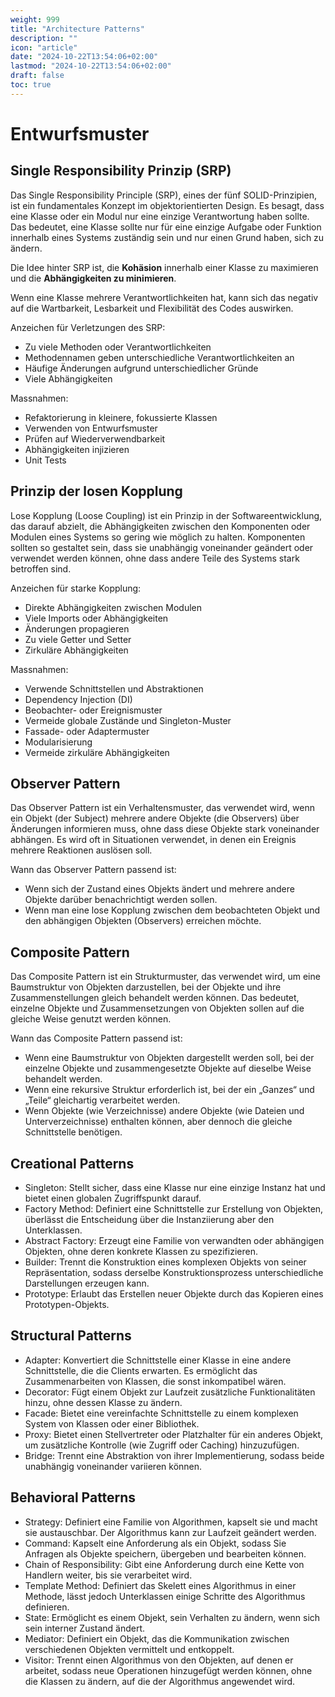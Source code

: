 ```yaml
---
weight: 999
title: "Architecture Patterns"
description: ""
icon: "article"
date: "2024-10-22T13:54:06+02:00"
lastmod: "2024-10-22T13:54:06+02:00"
draft: false
toc: true
---
```


# Entwurfsmuster

## Single Responsibility Prinzip (SRP)

Das Single Responsibility Principle (SRP), eines der fünf SOLID-Prinzipien,
ist ein fundamentales Konzept im objektorientierten Design. Es besagt,
dass eine Klasse oder ein Modul nur eine einzige Verantwortung haben sollte.
Das bedeutet, eine Klasse sollte nur für eine einzige Aufgabe oder Funktion
innerhalb eines Systems zuständig sein und nur einen Grund haben, sich zu ändern.

Die Idee hinter SRP ist, die **Kohäsion** innerhalb einer Klasse zu maximieren und
die **Abhängigkeiten zu minimieren**.

Wenn eine Klasse mehrere Verantwortlichkeiten hat, kann sich das negativ auf die Wartbarkeit,
Lesbarkeit und Flexibilität des Codes auswirken.

Anzeichen für Verletzungen des SRP:
- Zu viele Methoden oder Verantwortlichkeiten
- Methodennamen geben unterschiedliche Verantwortlichkeiten an
- Häufige Änderungen aufgrund unterschiedlicher Gründe
- Viele Abhängigkeiten

Massnahmen:
- Refaktorierung in kleinere, fokussierte Klassen
- Verwenden von Entwurfsmuster
- Prüfen auf Wiederverwendbarkeit
- Abhängigkeiten injizieren
- Unit Tests

## Prinzip der losen Kopplung

Lose Kopplung (Loose Coupling) ist ein Prinzip in der Softwareentwicklung,
das darauf abzielt, die Abhängigkeiten zwischen den Komponenten oder Modulen eines Systems
so gering wie möglich zu halten. Komponenten sollten so gestaltet sein,
dass sie unabhängig voneinander geändert oder verwendet werden können,
ohne dass andere Teile des Systems stark betroffen sind.

Anzeichen für starke Kopplung:
- Direkte Abhängigkeiten zwischen Modulen
- Viele Imports oder Abhängigkeiten
- Änderungen propagieren
- Zu viele Getter und Setter
- Zirkuläre Abhängigkeiten

Massnahmen:
- Verwende Schnittstellen und Abstraktionen
- Dependency Injection (DI)
- Beobachter- oder Ereignismuster
- Vermeide globale Zustände und Singleton-Muster
- Fassade- oder Adaptermuster
- Modularisierung
- Vermeide zirkuläre Abhängigkeiten

## Observer Pattern

Das Observer Pattern ist ein Verhaltensmuster, das verwendet wird, wenn ein Objekt (der Subject) mehrere andere Objekte (die Observers) über Änderungen informieren muss, ohne dass diese Objekte stark voneinander abhängen. Es wird oft in Situationen verwendet, in denen ein Ereignis mehrere Reaktionen auslösen soll.

Wann das Observer Pattern passend ist:
- Wenn sich der Zustand eines Objekts ändert und mehrere andere Objekte darüber benachrichtigt werden sollen.
- Wenn man eine lose Kopplung zwischen dem beobachteten Objekt und den abhängigen Objekten (Observers) erreichen möchte.

## Composite Pattern

Das Composite Pattern ist ein Strukturmuster, das verwendet wird,
um eine Baumstruktur von Objekten darzustellen, bei der Objekte und ihre Zusammenstellungen
gleich behandelt werden können. Das bedeutet, einzelne Objekte und Zusammensetzungen
von Objekten sollen auf die gleiche Weise genutzt werden können.

Wann das Composite Pattern passend ist:
- Wenn eine Baumstruktur von Objekten dargestellt werden soll, bei der einzelne Objekte und zusammengesetzte Objekte auf dieselbe Weise behandelt werden.
- Wenn eine rekursive Struktur erforderlich ist, bei der ein „Ganzes“ und „Teile“ gleichartig verarbeitet werden.
- Wenn Objekte (wie Verzeichnisse) andere Objekte (wie Dateien und Unterverzeichnisse) enthalten können, aber dennoch die gleiche Schnittstelle benötigen.

## Creational Patterns

- Singleton: Stellt sicher, dass eine Klasse nur eine einzige Instanz hat und bietet einen globalen Zugriffspunkt darauf.
- Factory Method: Definiert eine Schnittstelle zur Erstellung von Objekten, überlässt die Entscheidung über die Instanziierung aber den Unterklassen.
- Abstract Factory: Erzeugt eine Familie von verwandten oder abhängigen Objekten, ohne deren konkrete Klassen zu spezifizieren.
- Builder: Trennt die Konstruktion eines komplexen Objekts von seiner Repräsentation, sodass derselbe Konstruktionsprozess unterschiedliche Darstellungen erzeugen kann.
- Prototype: Erlaubt das Erstellen neuer Objekte durch das Kopieren eines Prototypen-Objekts.

## Structural Patterns

- Adapter: Konvertiert die Schnittstelle einer Klasse in eine andere Schnittstelle, die die Clients erwarten. Es ermöglicht das Zusammenarbeiten von Klassen, die sonst inkompatibel wären.
- Decorator: Fügt einem Objekt zur Laufzeit zusätzliche Funktionalitäten hinzu, ohne dessen Klasse zu ändern.
- Facade: Bietet eine vereinfachte Schnittstelle zu einem komplexen System von Klassen oder einer Bibliothek.
- Proxy: Bietet einen Stellvertreter oder Platzhalter für ein anderes Objekt, um zusätzliche Kontrolle (wie Zugriff oder Caching) hinzuzufügen.
- Bridge: Trennt eine Abstraktion von ihrer Implementierung, sodass beide unabhängig voneinander variieren können.

## Behavioral Patterns

- Strategy: Definiert eine Familie von Algorithmen, kapselt sie und macht sie austauschbar. Der Algorithmus kann zur Laufzeit geändert werden.
- Command: Kapselt eine Anforderung als ein Objekt, sodass Sie Anfragen als Objekte speichern, übergeben und bearbeiten können.
- Chain of Responsibility: Gibt eine Anforderung durch eine Kette von Handlern weiter, bis sie verarbeitet wird.
- Template Method: Definiert das Skelett eines Algorithmus in einer Methode, lässt jedoch Unterklassen einige Schritte des Algorithmus definieren.
- State: Ermöglicht es einem Objekt, sein Verhalten zu ändern, wenn sich sein interner Zustand ändert.
- Mediator: Definiert ein Objekt, das die Kommunikation zwischen verschiedenen Objekten vermittelt und entkoppelt.
- Visitor: Trennt einen Algorithmus von den Objekten, auf denen er arbeitet, sodass neue Operationen hinzugefügt werden können, ohne die Klassen zu ändern, auf die der Algorithmus angewendet wird.
